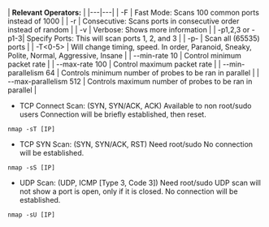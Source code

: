 
| **Relevant Operators:** |
|---|---|
| -F | Fast Mode: Scans 100 common ports instead of 1000 |
| -r | Consecutive: Scans ports in consecutive order instead of random |
| -v | Verbose: Shows more information |
| -p1,2,3 or -p1-3| Specify Ports: This will scan ports 1, 2, and 3 |
| -p- | Scan all (65535) ports |
| -T<0-5> | Will change timing, speed. In order, Paranoid, Sneaky, Polite, Normal, Aggressive, Insane |
| --min-rate 10 | Control minimum packet rate |
| --max-rate 100 | Control maximum packet rate |
| --min-parallelism 64 | Controls minimum number of probes to be ran in parallel |
| --max-parallelism 512 | Controls maximum number of probes to be ran in parallel |


- TCP Connect Scan: 
	(SYN, SYN/ACK, ACK)
	Available to non root/sudo users
	Connection will be briefly established, then reset.
	
```
nmap -sT [IP]
```

- TCP SYN Scan:
	(SYN, SYN/ACK, RST)
	Need root/sudo
	No connection will be established.
	
```
nmap -sS [IP]
```

- UDP Scan:
	(UDP, ICMP [Type 3, Code 3])
	Need root/sudo
	UDP scan will not show a port is open, only if it is closed.
	No connection will be established.
	
```
nmap -sU [IP]
```